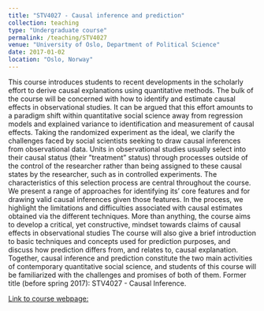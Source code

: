 ```yaml
---
title: "STV4027 - Causal inference and prediction"
collection: teaching
type: "Undergraduate course"
permalink: /teaching/STV4027
venue: "University of Oslo, Department of Political Science"
date: 2017-01-02
location: "Oslo, Norway"
---
```

This course introduces students to recent developments in the scholarly effort to derive causal explanations using quantitative methods. The bulk of the course will be concerned with how to identify and estimate causal effects in observational studies. It can be argued that this effort amounts to a paradigm shift within quantitative social science away from regression models and explained variance to identification and measurement of causal effects.
Taking the randomized experiment as the ideal, we clarify the challenges faced by social scientists seeking to draw causal inferences from observational data. Units in observational studies usually select into their causal status (their ”treatment” status) through processes outside of the control of the researcher rather than being assigned to these causal states by the researcher, such as in controlled experiments. The characteristics of this selection process are central throughout the course. We present a range of approaches for identifying its’ core features and for drawing valid causal inferences given those features. In the process, we highlight the limitations and difficulties associated with causal estimates obtained via the different techniques. More than anything, the course aims to develop a critical, yet constructive, mindset towards claims of causal effects in observational studies
The course will also give a brief introduction to basic techniques and concepts used for prediction purposes, and discuss how prediction differs from, and relates to, causal explanation. Together, causal inference and prediction constitute the two main activities of contemporary quantitative social science, and students of this course will be familiarized with the challenges and promises of both of them.
Former title (before spring 2017): STV4027 - Causal Inference.

[Link to course webpage:](http://www.uio.no/studier/emner/sv/statsvitenskap/STV4027/)